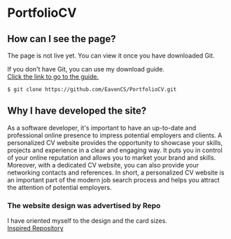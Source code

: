 # PortfolioCV
## How can I see the page?
The page is not live yet. You can view it once you have downloaded Git.

If you don't have Git, you can use my download guide. <br>
[Click the link to go to the guide.](https://github.com/EavenCS/HowToDownloadGit)
```
$ git clone https://github.com/EavenCS/PortfolioCV.git
```

## Why I have developed the site?
As a software developer, it's important to have an up-to-date and professional online presence to impress potential employers and clients. A personalized CV website provides the opportunity to showcase your skills, projects and experience in a clear and engaging way. It puts you in control of your online reputation and allows you to market your brand and skills. Moreover, with a dedicated CV website, you can also provide your networking contacts and references. In short, a personalized CV website is an important part of the modern job search process and helps you attract the attention of potential employers.


### The website design was advertised by Repo
I have oriented myself to the design and the card sizes. <br>
[Inspired Repository](https://github.com/llo7d/personal_site)

